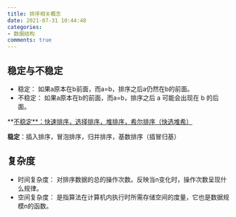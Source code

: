 ```yaml
---
title: 排序相关概念
date: 2021-07-31 10:44:48
categories:
- 数据结构
comments: true
---
```


## 稳定与不稳定

- 稳定： 如果a原本在b前面，而a=b，排序之后a仍然在b的前面。
- 不稳定： 如果a原本在b的前面，而a=b，排序之后 a 可能会出现在 b 的后面。

**[不稳定**：快速排序，选择排序，堆排序，希尔排序（快选堆希）]()

**稳定**：插入排序，冒泡排序，归并排序，基数排序（插冒归基）



## 复杂度

- 时间复杂度： 对排序数据的总的操作次数。反映当n变化时，操作次数呈现什么规律。
- 空间复杂度： 是指算法在计算机内执行时所需存储空间的度量，它也是数据规模n的函数。

